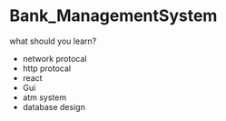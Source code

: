 # Bank_ManagementSystem

what should you learn?
- network protocal
- http protocal
- react
- Gui
- atm system
- database design
